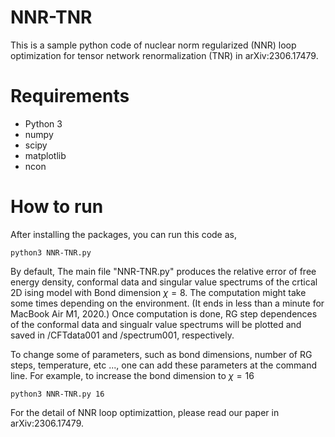 # NNR-TNR

This is a sample python code of nuclear norm regularized (NNR) loop optimization for tensor network renormalization (TNR) in arXiv:2306.17479. 

# Requirements
- Python 3
- numpy
- scipy
- matplotlib
- ncon
  
# How to run
After installing the packages, you can run this code as, 
 ```
python3 NNR-TNR.py 
 ```
By default, The main file "NNR-TNR.py" produces the relative error of free energy density, conformal data and singular value spectrums of the crtical 2D ising model with Bond dimension $\chi =8$. The computation might take some times depending on the environment. (It ends in less than a minute for MacBook Air M1, 2020.) Once computation is done, RG step dependences of the conformal data and singualr value spectrums will be plotted and saved in /CFTdata001 and /spectrum001, respectively.

To change some of parameters, such as bond dimensions, number of RG steps, temperature, etc ..., one can add these parameters at the command line. For example, to increase the bond dimension to $\chi=16$
 ```
python3 NNR-TNR.py 16
 ```
For the detail of NNR loop optimizattion, please read our paper in arXiv:2306.17479.
